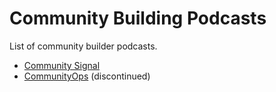 # Community Building Podcasts

List of community builder podcasts.

- [Community Signal](https://www.communitysignal.com/)
- [CommunityOps](https://open.spotify.com/show/2beTkGLf1twuJAasdlUBkL) (discontinued)
